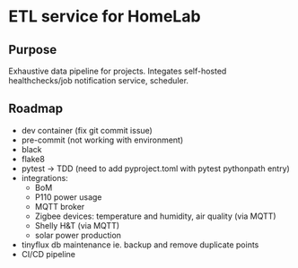 # ETL service for HomeLab

## Purpose

Exhaustive data pipeline for projects. Integates self-hosted healthchecks/job notification service, scheduler.

## Roadmap
- dev container (fix git commit issue)
- pre-commit (not working with environment)
- black
- flake8
- pytest -> TDD (need to add pyproject.toml with pytest pythonpath entry)
- integrations:
    - BoM
    - P110 power usage
    - MQTT broker
    - Zigbee devices: temperature and humidity, air quality (via MQTT)
    - Shelly H&T (via MQTT)
    - solar power production
- tinyflux db maintenance ie. backup and remove duplicate points
- CI/CD pipeline
